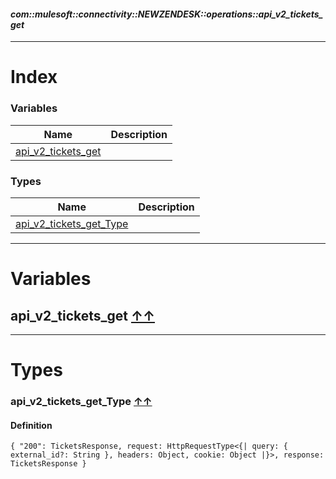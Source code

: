 #### _com::mulesoft::connectivity::NEWZENDESK::operations::api_v2_tickets_get_
__________________________________________



# Index


### Variables
| Name | Description|
|------|------------|
| [api_v2_tickets_get](#api_v2_tickets_get-index ) | |



### Types
| Name | Description|
|------|------------|
|[api_v2_tickets_get_Type](#api_v2_tickets_get_type-index ) | |






__________________________________________





# Variables

## **api_v2_tickets_get** [↑↑](#index )





__________________________________________

# Types

### **api_v2_tickets_get_Type** [↑↑](#index )




#### Definition

```dataweave
{ "200": TicketsResponse, request: HttpRequestType<{| query: { external_id?: String }, headers: Object, cookie: Object |}>, response: TicketsResponse }
```




